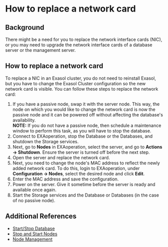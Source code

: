 # How to replace a network card 
## Background

There might be a need for you to replace the network interface cards (NIC), or you may need to upgrade the network interface cards of a database server or the management server.

## How to replace a network card

To replace a NIC in an Exasol cluster, you do not need to reinstall Exasol, but you have to change the Exasol Cluster configuration so the new network card is visible. You can follow these steps to replace the network card:

1. If you have a passive node, swap it with the server node. This way, the node on which you would like to change the network card is now the passive node and it can be powered off without affecting the database's availability.  
**NOTE:** If you do not have a passive node, then schedule a maintenance window to perform this task, as you will have to stop the database.
2. Connect to EXAoperation, stop the Database or the Databases, and shutdown the Storage services.
3. Next, go to **Nodes** in EXAoperation, select the server, and go to **Actions -> Shutdown**. Ensure the server is turned off before the next step.
4. Open the server and replace the network card.
5. Next, you need to change the node's MAC address to reflect the newly added network card. To do this, login to EXAoperation, under **Configuration -> Nodes**, select the desired node and click **Edit**.
6. Enter the MAC address and save the configuration.
7. Power on the server. Give it sometime before the server is ready and available once again.
8. Start the Storage services and the Database or Databases (in the case of no passive node).

## Additional References

* [Start/Stop Database](https://docs.exasol.com/administration/on-premise/manage_database/start_stop_db.htm)
* [Stop and Start Nodes](https://docs.exasol.com/administration/on-premise/nodes/stop_start_nodes.htm)
* [Node Management](https://docs.exasol.com/administration/on-premise/manage_nodes.htm)
